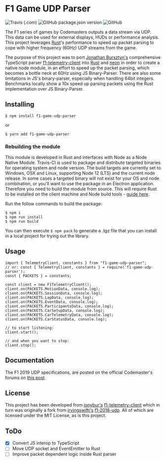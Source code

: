 # F1 Game UDP Parser

![Travis (.com)](https://img.shields.io/travis/com/msansoni/f1-game-udp-parser?style=for-the-badge)
![GitHub package.json version](https://img.shields.io/github/package-json/v/msansoni/f1-game-udp-parser?style=for-the-badge)
![GitHub](https://img.shields.io/github/license/msansoni/f1-game-udp-parser?style=for-the-badge)

The F1 series of games by Codemasters outputs a data stream via UDP. This data can be used for external displays, HUDs or performance analysis.
This project leverages [Rust](https://www.rust-lang.org/)'s performance to speed up packet parsing to cope with higher frequency (60Hz) UDP streams from the game.

The purpose of this project was to port [Jonathan Bursztyn's](https://github.com/jonybur) comprehensive TypeScript parser [f1-telemetry-client](https://github.com/jonybur/f1-telemetry-client) into [Rust](https://www.rust-lang.org/) and [neon](https://neon-bindings.com/) in order to create a native node module, in an effort to speed up the packet parsing, which becomes a bottle neck at 60Hz using JS Binary-Parser. There are also some limitations in JS's binary-parser, especially when handling 64bit integers. Benchmarks locally show a 10x speed up parsing packets using the Rust implementation over JS Binary-Parser.

## Installing

```
$ npm install f1-game-udp-parser
```

or

```
$ yarn add f1-game-udp-parser
```

### Rebuilding the module

This module is developed in Rust and interfaces with Node as a Node Native Module. Travis-CI is used to package and distribute targeted binaries for operating system and node version. The build targets are currently set to Windows, OSX and Linux, supporting Node 12 (LTS) and the current node release. In some cases a targeted binary will not exist for your OS and node combination, or you'll want to use the package in an Electron application. Therefore you need to build the module from source. This will require Rust to be installed on the client machine and Node build tools - [guide here](https://neon-bindings.com/docs/getting-started/).

Run the follow commands to build the package:

```
$ npm i
$ npm run install
$ npm run build
```

You can then execute `$ npm pack` to generate a .tgz file that you can install in a local project for trying out the library.

## Usage

```
import { TelemetryClient, constants } from "f1-game-udp-parser";
// or: const { TelemetryClient, constants } = require('f1-game-udp-parser');
const { PACKETS } = constants;

const client = new F1TelemetryClient();
client.on(PACKETS.MotionData, console.log);
client.on(PACKETS.SessionData, console.log);
client.on(PACKETS.LapData, console.log);
client.on(PACKETS.EventData, console.log);
client.on(PACKETS.ParticipantsData, console.log);
client.on(PACKETS.CarSetupData, console.log);
client.on(PACKETS.CarTelemetryData, console.log);
client.on(PACKETS.CarStatusData, console.log);

// to start listening:
client.start();

// and when you want to stop:
client.stop();
```

## Documentation

The F1 2019 UDP specifications, are posted on the official Codemaster's forums on [this post](https://forums.codemasters.com/topic/38920-f1-2019-udp-specification/).

## License

This project has been developed from [jonybur's](https://github.com/jonybur) [f1-telemetry-client](https://github.com/jonybur/f1-telemetry-client) which in turn was originally a fork from [irvingswiftj's](https://github.com/irvingswiftj) [f1-2018-udp](https://github.com/irvingswiftj/f1-2018-udp).
All of which are licensed under the MIT License, as is this project.

## ToDo

- [x] Convert JS interop to TypeScript
- [ ] Move UDP socket and EventEmitter to Rust
- [ ] Improve packet dependent logic inside Rust parser
